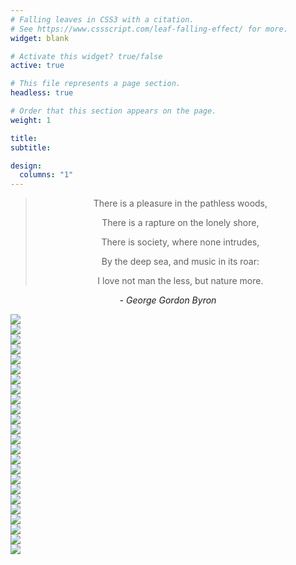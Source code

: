 ```yaml
---
# Falling leaves in CSS3 with a citation.
# See https://www.cssscript.com/leaf-falling-effect/ for more.
widget: blank

# Activate this widget? true/false
active: true

# This file represents a page section.
headless: true

# Order that this section appears on the page.
weight: 1

title:
subtitle:

design:
  columns: "1"
---
```


<span class="leaves">
<center>
<blockquote>

There is a pleasure in the pathless woods,

There is a rapture on the lonely shore,

There is society, where none intrudes,

By the deep sea, and music in its roar:

I love not man the less, but nature more.</blockquote>

*- George Gordon Byron*
</center>
  <div class="set">
    <div><img src="/leaves/leaves1.png"></div>
    <div><img src="/leaves/leaves2.png"></div>
    <div><img src="/leaves/leaves3.png"></div>
    <div><img src="/leaves/leaves4.png"></div>
    <div><img src="/leaves/leaves1.png"></div>
    <div><img src="/leaves/leaves2.png"></div>
    <div><img src="/leaves/leaves3.png"></div>
    <div><img src="/leaves/leaves4.png"></div>
  </div>
  <div class="set set2">
    <div><img src="/leaves/leaves1.png"></div>
    <div><img src="/leaves/leaves2.png"></div>
    <div><img src="/leaves/leaves3.png"></div>
    <div><img src="/leaves/leaves4.png"></div>
    <div><img src="/leaves/leaves1.png"></div>
    <div><img src="/leaves/leaves2.png"></div>
    <div><img src="/leaves/leaves3.png"></div>
    <div><img src="/leaves/leaves4.png"></div>
  </div>
  <div class="set set3">
    <div><img src="/leaves/leaves1.png"></div>
    <div><img src="/leaves/leaves2.png"></div>
    <div><img src="/leaves/leaves3.png"></div>
    <div><img src="/leaves/leaves4.png"></div>
    <div><img src="/leaves/leaves1.png"></div>
    <div><img src="/leaves/leaves2.png"></div>
    <div><img src="/leaves/leaves3.png"></div>
    <div><img src="/leaves/leaves4.png"></div>
  </div>
</span>

